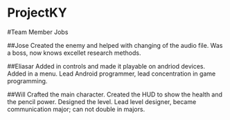 # ProjectKY

#Team Member Jobs

##Jose
Created the enemy and helped with changing of the audio file.
Was a boss, now knows excellet research methods.

##Eliasar
Added in controls and made it playable on andriod devices.
Added in a menu. Lead Android programmer, lead concentration in game programming.

##Will
Crafted the main character. 
Created the HUD to show the health and the pencil power.
Designed the level. Lead level designer, became communication major; can not double in majors.
